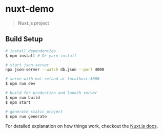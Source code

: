 # nuxt-demo

> Nuxt.js project

## Build Setup

``` bash
# install dependencies
$ npm install # Or yarn install

# start json-server
npx json-server --watch db.json --port 4000

# serve with hot reload at localhost:3000
$ npm run dev

# build for production and launch server
$ npm run build
$ npm start

# generate static project
$ npm run generate
```

For detailed explanation on how things work, checkout the [Nuxt.js docs](https://github.com/nuxt/nuxt.js).


